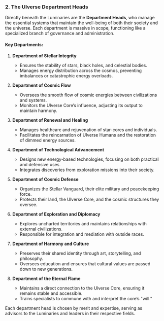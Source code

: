 ### **2. The Ulverse Department Heads**

Directly beneath the Luminaries are the **Department Heads**, who manage the essential systems that maintain the well-being of both their society and the universe. Each department is massive in scope, functioning like a specialized branch of governance and administration.

#### Key Departments:

1. **Department of Stellar Integrity**

   - Ensures the stability of stars, black holes, and celestial bodies.
   - Manages energy distribution across the cosmos, preventing imbalances or catastrophic energy overloads.

2. **Department of Cosmic Flow**

   - Oversees the smooth flow of cosmic energies between civilizations and systems.
   - Monitors the Ulverse Core’s influence, adjusting its output to maintain harmony.

3. **Department of Renewal and Healing**

   - Manages healthcare and rejuvenation of star-cores and individuals.
   - Facilitates the reincarnation of Ulverse Humans and the restoration of dimmed energy sources.

4. **Department of Technological Advancement**

   - Designs new energy-based technologies, focusing on both practical and defensive uses.
   - Integrates discoveries from exploration missions into their society.

5. **Department of Cosmic Defense**

   - Organizes the Stellar Vanguard, their elite military and peacekeeping force.
   - Protects their land, the Ulverse Core, and the cosmic structures they oversee.

6. **Department of Exploration and Diplomacy**

   - Explores uncharted territories and maintains relationships with external civilizations.
   - Responsible for integration and mediation with outside races.

7. **Department of Harmony and Culture**

   - Preserves their shared identity through art, storytelling, and philosophy.
   - Oversees education and ensures that cultural values are passed down to new generations.

8. **Department of the Eternal Flame**
   - Maintains a direct connection to the Ulverse Core, ensuring it remains stable and accessible.
   - Trains specialists to commune with and interpret the core’s "will."

Each department head is chosen by merit and expertise, serving as advisors to the Luminaries and leaders in their respective fields.
